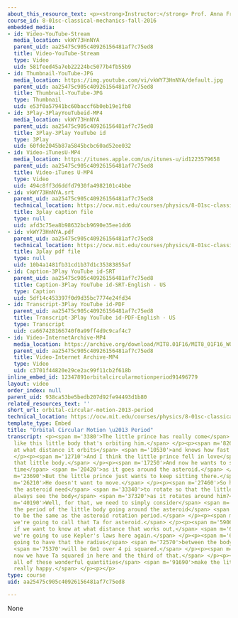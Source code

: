 ```yaml
---
about_this_resource_text: <p><strong>Instructor:</strong> Prof. Anna Frebel</p>
course_id: 8-01sc-classical-mechanics-fall-2016
embedded_media:
- id: Video-YouTube-Stream
  media_location: vkWY73HnNYA
  parent_uid: aa25475c905c40926156481af7c75ed8
  title: Video-YouTube-Stream
  type: Video
  uid: 581feed45a7eb22224bc5077b4fb55b9
- id: Thumbnail-YouTube-JPG
  media_location: https://img.youtube.com/vi/vkWY73HnNYA/default.jpg
  parent_uid: aa25475c905c40926156481af7c75ed8
  title: Thumbnail-YouTube-JPG
  type: Thumbnail
  uid: e53f0a57941bc60baccf6b0eb19e1fb8
- id: 3Play-3PlayYouTubeid-MP4
  media_location: vkWY73HnNYA
  parent_uid: aa25475c905c40926156481af7c75ed8
  title: 3Play-3Play YouTube id
  type: 3Play
  uid: 60fde2045b87a5845bcbc60ad52ee032
- id: Video-iTunesU-MP4
  media_location: https://itunes.apple.com/us/itunes-u/id1223579658
  parent_uid: aa25475c905c40926156481af7c75ed8
  title: Video-iTunes U-MP4
  type: Video
  uid: 494c8ff3d6ddfd7930fa4982101c4bbe
- id: vkWY73HnNYA.srt
  parent_uid: aa25475c905c40926156481af7c75ed8
  technical_location: https://ocw.mit.edu/courses/physics/8-01sc-classical-mechanics-fall-2016/week-3-circular-motion/PS.3.1-worked-example-orbital-circular-motion/orbital-circular-motion-2013-period/vkWY73HnNYA.srt
  title: 3play caption file
  type: null
  uid: afd3c75ea8b98632bcb9690e35ee1dd6
- id: vkWY73HnNYA.pdf
  parent_uid: aa25475c905c40926156481af7c75ed8
  technical_location: https://ocw.mit.edu/courses/physics/8-01sc-classical-mechanics-fall-2016/week-3-circular-motion/PS.3.1-worked-example-orbital-circular-motion/orbital-circular-motion-2013-period/vkWY73HnNYA.pdf
  title: 3play pdf file
  type: null
  uid: 10b4a1481fb31cd1b37d1c35383855af
- id: Caption-3Play YouTube id-SRT
  parent_uid: aa25475c905c40926156481af7c75ed8
  title: Caption-3Play YouTube id-SRT-English - US
  type: Caption
  uid: 5df14c453397f0d9d35bc7774e24fd34
- id: Transcript-3Play YouTube id-PDF
  parent_uid: aa25475c905c40926156481af7c75ed8
  title: Transcript-3Play YouTube id-PDF-English - US
  type: Transcript
  uid: ca667428166740f0a99ff4d9c9caf4c7
- id: Video-InternetArchive-MP4
  media_location: https://archive.org/download/MIT8.01F16/MIT8_01F16_W03PS01_3_360p.mp4
  parent_uid: aa25475c905c40926156481af7c75ed8
  title: Video-Internet Archive-MP4
  type: Video
  uid: c3701f44820e29ce2ac99f11cb2f618b
inline_embed_id: 12347891orbitalcircularmotionperiod91496779
layout: video
order_index: null
parent_uid: 938ca53be5bedb207d92fe94493d1b80
related_resources_text: ''
short_url: orbital-circular-motion-2013-period
technical_location: https://ocw.mit.edu/courses/physics/8-01sc-classical-mechanics-fall-2016/week-3-circular-motion/PS.3.1-worked-example-orbital-circular-motion/orbital-circular-motion-2013-period
template_type: Embed
title: "Orbital Circular Motion \u2013 Period"
transcript: <p><span m='3380'>The little prince has really come</span> <span m='5100'>to
  like this little body that's orbiting him.</span> </p><p><span m='8260'>He knows
  at what distance it orbits</span> <span m='10530'>and knows how fast it goes.</span>
  </p><p><span m='12710'>And I think the little prince fell in love</span> <span m='15250'>with
  that little body.</span> </p><p><span m='17250'>And now he wants to see it all the
  time</span> <span m='20420'>as it goes around the asteroid.</span> </p><p><span
  m='23690'>But the little prince just wants to keep sitting there.</span> </p><p><span
  m='26210'>He doesn't want to move.</span> </p><p><span m='27460'>So how fast does
  the asteroid need</span> <span m='33340'>to rotate so that the little prince will
  always see the body</span> <span m='37320'>as it rotates around him?</span> </p><p><span
  m='40190'>Well, for that, we need to simply consider</span> <span m='43950'>that
  the period of the little body going around the asteroid</span> <span m='49950'>needs
  to be the same as the asteroid rotation period.</span> </p><p><span m='54720'>So
  we're going to call that Ta for asteroid.</span> </p><p><span m='59060'>And well,
  if we want to know at what distance that works out,</span> <span m='63960'>then
  we're going to use Kepler's laws here again.</span> </p><p><span m='67200'>And we're
  going to have that the radius</span> <span m='72570'>between the body and the asteroid</span>
  <span m='75370'>will be Gm1 over 4 pi squared.</span> </p><p><span m='81900'>And
  now we have Ta squared in here and the third of that.</span> </p><p><span m='88570'>So
  all of these wonderful quantities</span> <span m='91690'>make the little prince
  really happy.</span> </p><p></p>
type: course
uid: aa25475c905c40926156481af7c75ed8

---
```

None